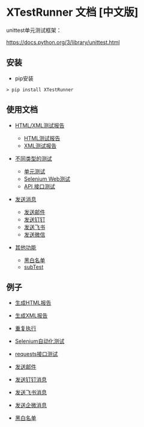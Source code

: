 # XTestRunner 文档 [中文版]

unittest单元测试框架：

https://docs.python.org/3/library/unittest.html

## 安装

* pip安装

```shell
> pip install XTestRunner
```

## 使用文档

* [HTML/XML测试报告](./test_report.md)
    * [HTML测试报告](./test_report.md#HTML测试报告)
    * [XML测试报告](./test_report.md#XML测试报告)

* [不同类型的测试](./test_type.md)
    * [单元测试](./test_type.md#单元测试)
    * [Selenium Web测试](./test_type.md#SeleniumWeb测试)
    * [API 接口测试](./test_type.md#API接口测试)

* [发送消息](./send_notice.md)
    * [发送邮件](./send_notice.md#发送邮件)
    * [发送钉钉](./send_notice.md#发送钉钉)
    * [发送飞书](./send_notice.md#发送飞书)
    * [发送微信](./send_notice.md#发送微信)

* [其他功能](./other.md)
    * [黑白名单](./other.md#黑白名单)
    * [subTest](./other.md#subTest)

## 例子

* [生成HTML报告](../tests/test_output_html.py)

* [生成XML报告](../tests/test_output_xml.py)

* [重复执行](../tests/test_rerun.py)

* [Selenium自动化测试](../tests/test_selenium.py)

* [requests接口测试](../tests/test_api.py)

* [发送邮件](../tests/test_send_email.py)

* [发送钉钉消息](../tests/test_send_dingtalk.py)

* [发送飞书消息](../tests/test_send_feishu.py)

* [发送企微消息](../tests/test_send_weixin.py)

* [黑白名单](../tests/test_label.py)
